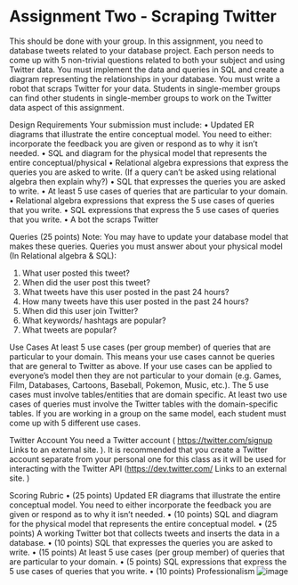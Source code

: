# Assignment Two - Scraping Twitter


This should be done with your group.
In this assignment, you need to database tweets related to your database project.  Each person needs to come up with 5 non-trivial questions related to both your subject and using Twitter data.  You must implement the data and queries in SQL and create a diagram representing the relationships in your database. 
You must write a robot that scraps Twitter for your data. Students in single-member groups can find other students in single-member groups to work on the Twitter data aspect of this assignment.

Design Requirements
Your submission must include:
•	Updated ER diagrams that illustrate the entire conceptual model. You need to either: incorporate the feedback you are given or respond as to why it isn’t needed.
•	SQL and diagram for the physical model that represents the entire conceptual/physical
•	Relational algebra expressions that express the queries you are asked to write. (If a query can’t be asked using relational algebra then explain why?)
•	SQL that expresses the queries you are asked to write.
•	At least 5 use cases of queries that are particular to your domain.
•	Relational algebra expressions that express the 5 use cases of queries that you write.
•	SQL expressions that express the 5 use cases of queries that you write.
•	A bot the scraps Twitter

Queries (25 points)
Note: You may have to update your database model that makes these queries.
Queries you must answer about your physical model (In Relational algebra & SQL):
1.	What user posted this tweet?
2.	When did the user post this tweet?
3.	What tweets have this user posted in the past 24 hours?
4.	How many tweets have this user posted in the past 24 hours?
5.	When did this user join Twitter?
6.	What keywords/ hashtags are popular?
7.	What tweets are popular?

Use Cases
At least 5 use cases (per group member) of queries that are particular to your domain. This means your use cases cannot be queries that are general to Twitter as above. If your use cases can be applied to everyone’s model then they are not particular to your domain (e.g. Games, Film, Databases, Cartoons, Baseball, Pokemon, Music, etc.). The 5 use cases must involve tables/entities that are domain specific. At least two use cases of queries must involve the Twitter tables with the domain-specific tables.
If you are working in a group on the same model, each student must come up with 5 different use cases.

Twitter Account
You need a Twitter account ( https://twitter.com/signup Links to an external site. ). It is recommended that you create a Twitter account separate from your personal one for this class as it will be used for interacting with the Twitter API (https://dev.twitter.com/ Links to an external site. )

Scoring Rubric
•	(25 points) Updated ER diagrams that illustrate the entire conceptual model. You need to either incorporate the feedback you are given or respond as to why it isn’t needed.
•	(10 points) SQL and diagram for the physical model that represents the entire conceptual model.
•	(25 points) A working Twitter bot that collects tweets and inserts the data in a database.
•	(10 points) SQL that expresses the queries you are asked to write.
•	(15 points) At least 5 use cases (per group member) of queries that are particular to your domain.
•	(5 points) SQL expressions that express the 5 use cases of queries that you write.
•	(10 points) Professionalism
![image](https://user-images.githubusercontent.com/73204069/194929499-4134b8bb-094e-4ecf-8e2b-2a9a35063947.png)
